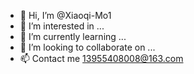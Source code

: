 - 👋 Hi, I’m @Xiaoqi-Mo1
- 👀 I’m interested in ...
- 🌱 I’m currently learning ...
- 💞️ I’m looking to collaborate on ...
- 📫 Contact me 13955408008@163.com

<!---
Xiaoqi-Mo1/Xiaoqi-Mo1 is a ✨ special ✨ repository because its `README.md` (this file) appears on your GitHub profile.
You can click the Preview link to take a look at your changes.
--->
